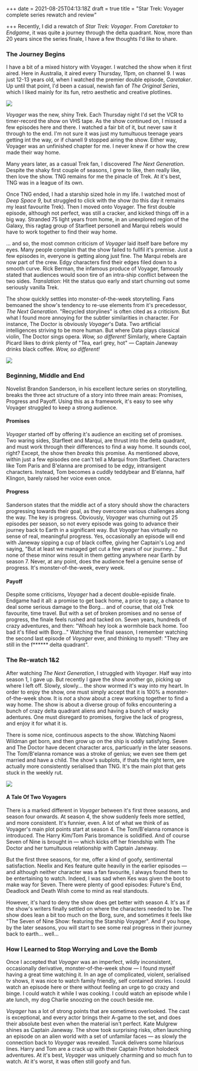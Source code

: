 +++
date = 2021-08-25T04:13:18Z
draft = true
title = "Star Trek: Voyager complete series rewatch and review"

+++
Recently, I did a rewatch of _Star Trek: Voyager_. From _Caretaker_ to _Endgame_, it was quite a journey through the delta quadrant. Now, more than 20 years since the series finale, I have a few thoughts I'd like to share.

<!--more-->

### The Journey Begins

I have a bit of a mixed history with Voyager. I watched the show when it first aired. Here in Australia, it aired every Thursday, 11pm, on channel 9. I was just 12-13 years old, when I watched the premier double episode, _Caretaker_. Up until that point, I'd been a casual, newish fan of _The Original Series_, which I liked mainly for its fun, retro aesthetic and creative plotlines.

![](https://www.nerdinfinite.com/wp-content/uploads/2018/03/Star-Trek-Voyager-Season-3-Postere.jpg)

_Voyager_ was the new, shiny Trek. Each Thursday night I'd set the VCR to timer-record the show on VHS tape. As the show continued on, I missed a few episodes here and there. I watched a fair bit of it, but never saw it through to the end. I'm not sure it was just my tumultuous teenage years getting int the way, or if chanell 9 stopped airing the show. Either way, Voyager was an unfinished chapter for me. I never knew if or how the crew made their way home.

Many years later, as a casual Trek fan, I discovered _The Next Generation_. Despite the shaky first couple of seasons, I grew to like, then really like, then love the show. TNG remains for me the pinacle of Trek. At it's best, TNG was in a league of its own.

Once TNG ended, I had a starship sized hole in my life. I watched most of _Deep Space 9_, but struggled to click with the show (to this day it remains my least favourite Trek). Then I moved onto Voyager. The first double episode, although not perfect, was still a cracker, and kicked things off in a big way. Stranded 75 light years from home, in an unexplored region of the Galaxy, this ragtag group of Starfleet personell and Marqui rebels would have to work together to find their way home.

... and so, the most common criticism of _Voyager_ laid itself bare before my eyes. Many people complain that the show failed to fullfil it's premise. Just a few episodes in, everyone is getting along just fine. The Marqui rebels are now part of the crew. Edgy characters find their edges filed down to a smooth curve. Rick Berman, the infamous produce of Voyager, famously stated that audiences would soon tire of an intra-ship conflict between the two sides. _Translation_: Hit the status quo early and start churning out some seriously vanilla Trek.

The show quickly settles into monster-of-the-week storytelling. Fans bemoaned the show's tendency to re-use elements from it's precedessor, _The Next Generation_. "Recycled storylines" is often cited as a criticism. But what I found more annoying for the subtler similarities in character. For instance, The Doctor is obviously _Voyager_'s Data. Two artificial intelligences striving to be more human. But where Data plays classical violin, The Doctor sings opera. _Wow, so different!_ Similarly, where Captain Picard likes to drink plenty of "Tea, earl grey, hot" — Captain Janeway drinks black coffee. _Wow, so different!_  

![](https://treknews.net/wp-content/uploads/2020/05/star-trek-voyager-25th-anniversary-cast-reunion.jpg)

### Beginning, Middle and End

Novelist Brandon Sanderson, in his excellent lecture series on storytelling, breaks the three act structure of a story into three main areas: Promises, Progress and Payoff. Using this as a framework, it's easy to see why Voyager struggled to keep a strong audience. 

#### Promises

_Voyager_ started off by offering it's audience an exciting set of promises. Two waring sides, Starfleet and Marqui, are thrust into the delta quadrant, and must work through their differences to find a way home. It sounds cool, right? Except, the show then _breaks_ this promise. As mentioned above, within just a few episodes one can't tell a Marqui from Starfleet. Characters like Tom Paris and B'elanna are promised to be edgy, intransigent characters. Instead, Tom becomes a cuddly teddybear and B'elanna, half Klingon, barely raised her voice even once.

#### Progress

Sanderson states that the middle act of a story should show the characters progressing towards their goal, as they overcome various challenges along the way. The key is progress. Obviously, _Voyager_ was churning out 25 episodes per season, so not every episode was going to advance their journey back to Earth in a significant way. But _Voyager_ has virtually no sense of real, meaningful progress. Yes, occasionally an episode will end with Janeway sipping a cup of black coffee, giving her Captain's Log and saying, "But at least we managed get cut a few years of our journey..." But none of these minor wins result in them getting anywhere near Earth by season 7. Never, at any point, does the audience feel a genuine sense of progress. It's monster-of-the-week, every week.

#### Payoff

Despite some criticisms, _Voyager_ had a decent double-episide finale. Endgame had it all: a promise to get back home, a price to pay, a chance to deal some serious damage to the Borg... and of course, that old Trek favourite, time travel. But with a set of broken promises and no sense of progress, the finale feels rushed and tacked on. Seven years, hundreds of crazy adventures, and then: "Whoah hey look a wormhole back home. Too bad it's filled with Borg..." Watching the final season, I remember watching the second last episode of _Voyager_ ever, and thinking to myself: "They are still in the f****** delta quadrant". 

### The Re-watch 1&2

After watching _The Next Generation_, I struggled with _Voyager_. Half way into season 1, I gave up. But recently I gave the show another go, picking up where I left off. Slowly, slowly... the show wormed it's way into my heart. In order to enjoy the show, one must simply accept that it is 100% a monster-of-the-week show. It is _not_ a show about a crew working together to find a way home. The show is about a diverse group of folks encountering a bunch of crazy delta quadrant aliens and having a bunch of wacky adentures. One must disregard to promises, forgive the lack of progress, and enjoy it for what it is.

There is some nice, continuous aspects to the show. Watching Naomi Wildman get born, and then grow up on the ship is oddly satisfying. Seven and The Doctor have decent character arcs, particuarly in the later seasons. The Tom/B'elanna romance was a stroke of genius; we even see them get married and have a child. The show's subplots, if thats the right term, are actually more consistently serialised than TNG. It's the main plot that gets stuck in the weekly rut.

![](https://geekspin.co/wp-content/uploads/2020/05/Star-Trek-Voyager-758x397.jpg)

#### A Tale Of Two Voyagers

There is a marked different in _Voyager_ between it's first three seasons, and season four onwards. At season 4, the show suddenly feels more settled, and more consistent. It's funnier, even. A lot of what we think of as Voyager's main plot points start at season 4. The Tom/B'elanna romance is introduced. The Harry Kim/Tom Paris bromance is solidified. And of course Seven of Nine is brought in — which kicks off her friendship with The Doctor and her tumultuous relationship with Captain Janeway. 

But the first three seasons, for me, offer a kind of goofy, sentimental satisfaction. Neelix and Kes feature quite heavily in the earlier episodes — and although neither character was a fan favourite, I always found them to be entertaining to watch. Indeed, I was sad when Kes was given the boot to make way for Seven. There were plenty of good episodes: Future's End, Deadlock and Death Wish come to mind as real standouts.

However, it's hard to deny the show does get better with season 4. It's as if the show's writers finally settled on where the characters needed to be. The show does lean a bit too much on the Borg, sure, and sometimes it feels like "The Seven of Nine Show: featuring the Starship Voyager". And if you hope, by the later seasons, you will start to see some real progress in their journey back to earth... well...

### How I Learned to Stop Worrying and Love the Bomb

Once I accepted that _Voyager_ was an imperfect, wildly inconsistent, occasionally derivative, monster-of-the-week show — I found myself having a great time watching it. In an age of complicated, violent, serialised tv shows, it was nice to watch family friendly, self contained stories. I could watch an episode here or there without feeling an urge to go crazy and binge. I could watch it while I was cooking. I could watch an episode while I ate lunch, my dog Charlie snoozing on the couch beside me. 

_Voyager_ has a lot of strong points that are sometimes overlooked. The cast is exceptional, and every actor brings their A-game to the set, and does their absolute best even when the material isn't perfect. Kate Mulgrew shines as Captain Janeway. The show took surprising risks, often launching an episode on an alien world with a set of unfamilar faces — as slowly the connection back to _Voyager_ was revealed. Tuvok delivers some hilarious lines. Harry and Tom are a crack up with their Captain Proton holodeck adventures. At it's best, _Voyager_ was uniquely charming and so much fun to watch. At it's worst, it was often still goofy and fun. 